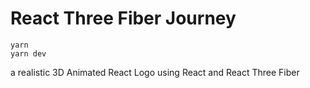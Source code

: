 # React Three Fiber Journey

```
yarn
yarn dev
```

a realistic 3D Animated React Logo using React and React Three Fiber 
